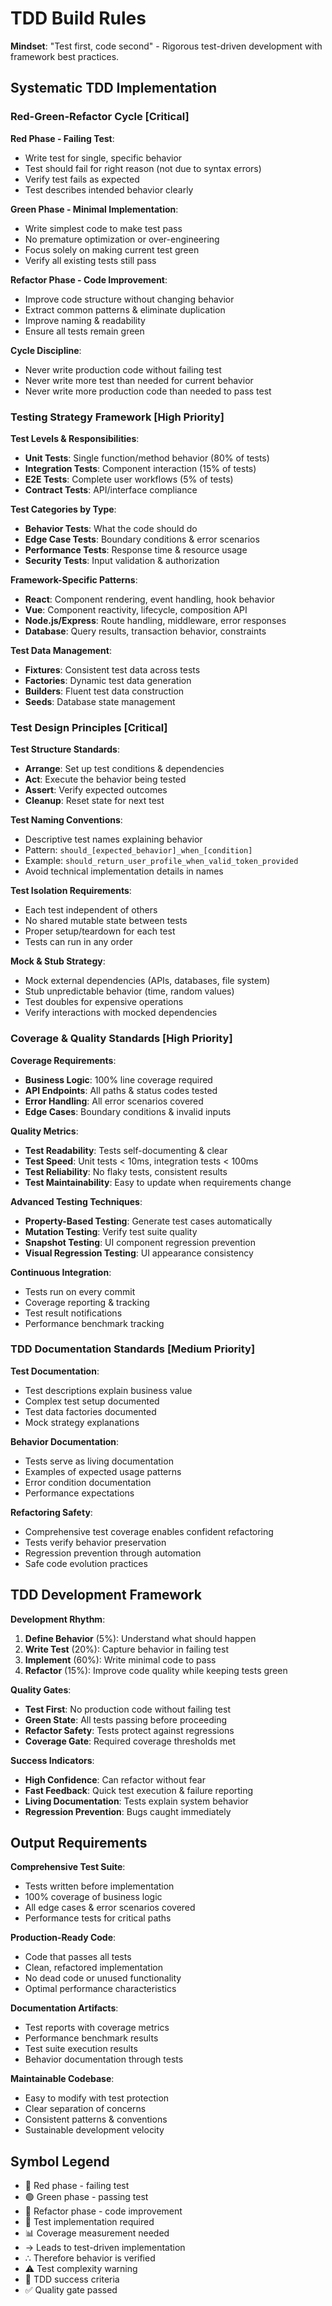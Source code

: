 # TDD Build Rules

**Mindset**: "Test first, code second" - Rigorous test-driven development with framework best practices.


## Systematic TDD Implementation

### **Red-Green-Refactor Cycle [Critical]**

**Red Phase - Failing Test**:
- Write test for single, specific behavior
- Test should fail for right reason (not due to syntax errors)
- Verify test fails as expected
- Test describes intended behavior clearly

**Green Phase - Minimal Implementation**:
- Write simplest code to make test pass
- No premature optimization or over-engineering
- Focus solely on making current test green
- Verify all existing tests still pass

**Refactor Phase - Code Improvement**:
- Improve code structure without changing behavior
- Extract common patterns & eliminate duplication
- Improve naming & readability
- Ensure all tests remain green

**Cycle Discipline**:
- Never write production code without failing test
- Never write more test than needed for current behavior
- Never write more production code than needed to pass test

### **Testing Strategy Framework [High Priority]**

**Test Levels & Responsibilities**:
- **Unit Tests**: Single function/method behavior (80% of tests)
- **Integration Tests**: Component interaction (15% of tests)
- **E2E Tests**: Complete user workflows (5% of tests)
- **Contract Tests**: API/interface compliance

**Test Categories by Type**:
- **Behavior Tests**: What the code should do
- **Edge Case Tests**: Boundary conditions & error scenarios
- **Performance Tests**: Response time & resource usage
- **Security Tests**: Input validation & authorization

**Framework-Specific Patterns**:
- **React**: Component rendering, event handling, hook behavior
- **Vue**: Component reactivity, lifecycle, composition API
- **Node.js/Express**: Route handling, middleware, error responses
- **Database**: Query results, transaction behavior, constraints

**Test Data Management**:
- **Fixtures**: Consistent test data across tests
- **Factories**: Dynamic test data generation
- **Builders**: Fluent test data construction
- **Seeds**: Database state management

### **Test Design Principles [Critical]**

**Test Structure Standards**:
- **Arrange**: Set up test conditions & dependencies
- **Act**: Execute the behavior being tested
- **Assert**: Verify expected outcomes
- **Cleanup**: Reset state for next test

**Test Naming Conventions**:
- Descriptive test names explaining behavior
- Pattern: `should_[expected_behavior]_when_[condition]`
- Example: `should_return_user_profile_when_valid_token_provided`
- Avoid technical implementation details in names

**Test Isolation Requirements**:
- Each test independent of others
- No shared mutable state between tests
- Proper setup/teardown for each test
- Tests can run in any order

**Mock & Stub Strategy**:
- Mock external dependencies (APIs, databases, file system)
- Stub unpredictable behavior (time, random values)
- Test doubles for expensive operations
- Verify interactions with mocked dependencies

### **Coverage & Quality Standards [High Priority]**

**Coverage Requirements**:
- **Business Logic**: 100% line coverage required
- **API Endpoints**: All paths & status codes tested
- **Error Handling**: All error scenarios covered
- **Edge Cases**: Boundary conditions & invalid inputs

**Quality Metrics**:
- **Test Readability**: Tests self-documenting & clear
- **Test Speed**: Unit tests < 10ms, integration tests < 100ms
- **Test Reliability**: No flaky tests, consistent results
- **Test Maintainability**: Easy to update when requirements change

**Advanced Testing Techniques**:
- **Property-Based Testing**: Generate test cases automatically
- **Mutation Testing**: Verify test suite quality
- **Snapshot Testing**: UI component regression prevention
- **Visual Regression Testing**: UI appearance consistency

**Continuous Integration**:
- Tests run on every commit
- Coverage reporting & tracking
- Test result notifications
- Performance benchmark tracking

### **TDD Documentation Standards [Medium Priority]**

**Test Documentation**:
- Test descriptions explain business value
- Complex test setup documented
- Test data factories documented
- Mock strategy explanations

**Behavior Documentation**:
- Tests serve as living documentation
- Examples of expected usage patterns
- Error condition documentation
- Performance expectations

**Refactoring Safety**:
- Comprehensive test coverage enables confident refactoring
- Tests verify behavior preservation
- Regression prevention through automation
- Safe code evolution practices

## TDD Development Framework

**Development Rhythm**:
1. **Define Behavior** (5%): Understand what should happen
2. **Write Test** (20%): Capture behavior in failing test
3. **Implement** (60%): Write minimal code to pass
4. **Refactor** (15%): Improve code quality while keeping tests green

**Quality Gates**:
- **Test First**: No production code without failing test
- **Green State**: All tests passing before proceeding
- **Refactor Safety**: Tests protect against regressions
- **Coverage Gate**: Required coverage thresholds met

**Success Indicators**:
- **High Confidence**: Can refactor without fear
- **Fast Feedback**: Quick test execution & failure reporting
- **Living Documentation**: Tests explain system behavior
- **Regression Prevention**: Bugs caught immediately

## Output Requirements

**Comprehensive Test Suite**:
- Tests written before implementation
- 100% coverage of business logic
- All edge cases & error scenarios covered
- Performance tests for critical paths

**Production-Ready Code**:
- Code that passes all tests
- Clean, refactored implementation
- No dead code or unused functionality
- Optimal performance characteristics

**Documentation Artifacts**:
- Test reports with coverage metrics
- Performance benchmark results
- Test suite execution results
- Behavior documentation through tests

**Maintainable Codebase**:
- Easy to modify with test protection
- Clear separation of concerns
- Consistent patterns & conventions
- Sustainable development velocity

## Symbol Legend
- 🔴 Red phase - failing test
- 🟢 Green phase - passing test
- 🔵 Refactor phase - code improvement
- 🧪 Test implementation required
- 📊 Coverage measurement needed
- → Leads to test-driven implementation
- ∴ Therefore behavior is verified
- ⚠ Test complexity warning
- 🎯 TDD success criteria
- ✅ Quality gate passed